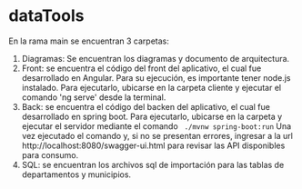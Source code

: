 # dataTools

En la rama main se encuentran 3 carpetas:
1. Diagramas: Se encuentran los diagramas y documento de arquitectura.
2. Front: se encuentra el código del front del aplicativo, el cual fue desarrollado en Angular. Para su ejecución, es importante tener node.js instalado. Para ejecutarlo, ubicarse en la carpeta cliente y ejecutar el comando 'ng serve' desde la terminal.
3. Back: se encuentra el código del backen del aplicativo, el cual fue desarrollado en spring boot. Para ejecutarlo, ubicarse en la carpeta <demo> y ejecutar el servidor mediante el comando  	```  ./mvnw spring-boot:run	```
Una vez ejecutado el comando y, si no se presentan errores, ingresar a la url http://localhost:8080/swagger-ui.html para revisar las API disponibles para consumo.
4. SQL: se encuentran los archivos sql de importación para las tablas de departamentos y municipios.
